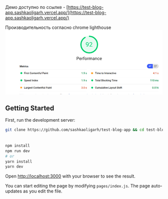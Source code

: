 Демо доступно по ссылке - [https://test-blog-app.sashkaoligarh.vercel.app/](https://test-blog-app.sashkaoligarh.vercel.app/)

Производительность согласно chrome lighthouse
![](https://github.com/sashkaoligarh/test-blog-app/blob/main/public/analytic.png)
## Getting Started

First, run the development server:

```bash
git clone https://github.com/sashkaoligarh/test-blog-app && cd test-blog-app


npm install
npm run dev
# or
yarn install
yarn dev
```

Open [http://localhost:3000](http://localhost:3000) with your browser to see the result.

You can start editing the page by modifying `pages/index.js`. The page auto-updates as you edit the file.



